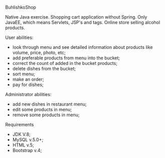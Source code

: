 BuhlishkoShop

Native Java exercise. Shopping cart application without Spring. Only JavaEE, which means Servlets, JSP's and tags.
Online store selling alcohol products.


User abilities:
- look through menu and see detailed information about products like volume, price, photo, etc;
- add preferable products from menu into the bucket;
- correct the count of added in the bucket products;
- delete dishes from the bucket; 
- sort menu;
- make an order;
- pay for dishes;




Administrator abilities:
- add new dishes in restaurant menu;
- edit some products in menu;
- remove some products in menu;




Requirements
- JDK V.8;
- MySQL v.5.0+;
- HTML v.5;
- Bootstrap v.4;
